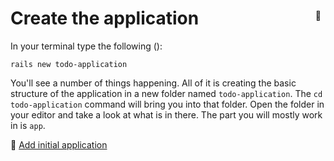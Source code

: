 # Create the application

In your terminal type the following (<span style="display:inline-block;float:right;margin-top:-3.5em;margin-right:.5em;position:relative;">:whale:</span>):

```shell
rails new todo-application
```

You'll see a number of things happening. All of it is creating the basic structure of the application in a new folder named `todo-application`. The `cd todo-application` command will bring you into that folder. Open the folder in your editor and take a look at what is in there. The part you will mostly work in is `app`.

💾 [Add initial application](https://github.com/bastilian/todo-application/commit/642bef3f3e3da6072f00d5da3aa76d4b53315f9a)
